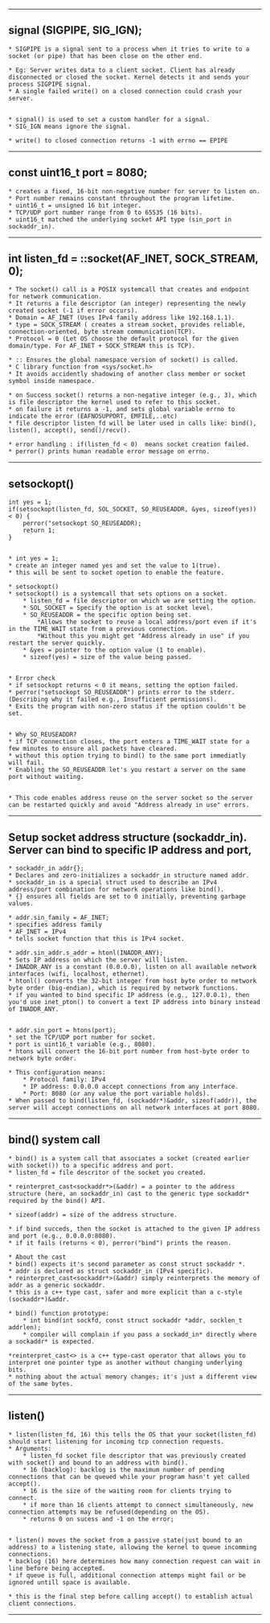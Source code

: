 

---------------------------------------------------------
##    signal (SIGPIPE, SIG_IGN);

	* SIGPIPE is a signal sent to a process when it tries to write to a socket (or pipe) that has been close on the other end.

	* Eg: Server writes data to a client socket. Client has already disconnected or closed the socket. Kernel detects it and sends your process SIGPIPE signal. 
	* A single failed write() on a closed connection could crash your server.


    * signal() is used to set a custom handler for a signal.
    * SIG_IGN means ignore the signal.

    * write() to closed connection returns -1 with errno == EPIPE 


----------------------------------------------------------   

##    const uint16_t port = 8080;

    * creates a fixed, 16-bit non-negative number for server to listen on.
    * Port number remains constant throughout the program lifetime.
    * uint16_t = unsigned 16 bit integer.
    * TCP/UDP port number range from 0 to 65535 (16 bits).
    * uint16_t matched the underlying socket API type (sin_port in sockaddr_in).
    
-------------------------------------------------------------

## int listen_fd = ::socket(AF_INET, SOCK_STREAM, 0);

    * The socket() call is a POSIX systemcall that creates and endpoint for network communication.
    * It returns a file descriptor (an integer) representing the newly created socket (-1 if error occurs).
    * Domain = AF_INET (Uses IPv4 family address like 192.168.1.1).
    * type = SOCK_STREAM ( creates a stream socket, provides reliable, connection-oriented, byte stream communication(TCP).
    * Protocol = 0 (Let OS choose the default protocol for the given domain/type. For AF_INET + SOCK_STREAM this is TCP).

    * :: Ensures the global namespace version of socket() is called.
    * C library function from <sys/socket.h>
    * It avoids accidently shadowing of another class member or socket symbol inside namespace.

    * on Success socket() returns a non-negative integer (e.g., 3), which is file descriptor the kernel used to refer to this socket.
    * on failure it returns a -1, and sets global variable errno to indicate the error (EAFNOSUPPORT, EMFILE,..etc)
    * file descriptor listen_fd will be later used in calls like: bind(), listen(), accept(), send()/recv().

    * error handling : if(listen_fd < 0)  means socket creation failed.
    * perror() prints human readable error message on errno.

------------------------------------------------------------------------

 
## setsockopt()

    int yes = 1;
    if(setsockopt(listen_fd, SOL_SOCKET, SO_REUSEADDR, &yes, sizeof(yes)) < 0) {
        perror("setsockopt SO_REUSEADDR);
        return 1;
    }


    * int yes = 1;
    * create an integer named yes and set the value to 1(true).
    * this will be sent to socket opetion to enable the feature.

    * setsockopt()
    * setsockopt() is a systemcall that sets options on a socket.
        * listen_fd = file descriptor on which we are setting the option.
        * SOL_SOCKET = Specify the option is at socket level.
        * SO_REUSEADDR = the specific option being set.
            *Allows the socket to reuse a local address/port even if it's in the TIME_WAIT state from a previous connection.
            *Without this you might get "Address already in use" if you restart the server quickly.
        * &yes = pointer to the option value (1 to enable).
        * sizeof(yes) = size of the value being passed.

    
    * Error check 
    * if setsockopt returns < 0 it means, setting the option failed.
    * perror("setsockopt SO_REUSEADDR") prints error to the stderr. (Describing why it failed e.g., Insufficient permissions).
    * Exits the program with non-zero status if the option couldn't be set.

    
    * Why SO_REUSEADDR?
    * if TCP connection closes, the port enters a TIME_WAIT state for a few minutes to ensure all packets have cleared.
    * without this option trying to bind() to the same port immediatly will fail.
    * Enabling the SO_REUSEADDR let's you restart a server on the same port without waiting.

    
    * This code enables address reuse on the server socket so the server can be restarted quickly and avoid "Address already in use" errors.

----------------------------------------------------------------------------------

## Setup socket address structure (sockaddr_in). Server can bind to specific IP address and port,

    * sockaddr_in addr{};
    * Declares and zero-initializes a sockaddr_in structure named addr.
    * sockaddr_in is a special struct used to describe an IPv4 address/port combination for network operations like bind().
    * {} ensures all fields are set to 0 initially, preventing garbage values.

    * addr.sin_family = AF_INET;
    * specifies address family 
    * AF_INET = IPv4
    * tells socket function that this is IPv4 socket.

    * addr.sin_addr.s_addr = htonl(INADDR_ANY);
    * Sets IP address on which the server will listen.
    * INADDR_ANY is a constant (0.0.0.0), listen on all available network interfaces (wifi, localhost, ethernet).
    * htonl() converts the 32-bit integer from host byte order to network byte order (big-endian), which is required by network functions.
    * if you wanted to bind specific IP address (e.g., 127.0.0.1), then you'd use inet_pton() to convert a text IP address into binary instead of INADDR_ANY.


    * addr.sin_port = htons(port);
    * set the TCP/UDP port number for socket.
    * port is uint16_t variable (e.g., 8080).
    * htons will convert the 16-bit port number from host-byte order to network byte order.

    * This configuration means: 
        * Protocol family: IPv4
        * IP address: 0.0.0.0 accept connections from any interface.
        * Port: 8080 (or any value the port variable holds).
    * When passed to bind(listen_fd, (sockaddr*)&addr, sizeof(addr)), the server will accept connections on all network interfaces at port 8080.

--------------------------------------------------------------------------------------------------


##   bind() system call

    * bind() is a system call that associates a socket (created earlier with socket()) to a specific address and port.
    * listen_fd = file descritor of the socket you created.
    
    * reinterpret_cast<sockaddr*>(&addr) = a pointer to the address structure (here, an sockaddr_in) cast to the generic type sockaddr* required by the bind() API.

    * sizeof(addr) = size of the address structure.

    * if bind succeds, then the socket is attached to the given IP address and port (e.g., 0.0.0.0:8080).
    * if it fails (returns < 0), perror("bind") prints the reason.

    * About the cast 
    * bind() expects it's second parameter as const struct sockaddr *.
    * addr is declared as struct sockaddr_in (IPv4 specific).
    * reinterpret_cast<sockaddr*>(&addr) simply reinterprets the memory of addr as a generic sockaddr.
    * this is a c++ type cast, safer and more explicit than a c-style (sockaddr*)&addr.

    * bind() function prototype:
        * int bind(int sockfd, const struct sockaddr *addr, socklen_t addrlen);
        * compiler will complain if you pass a sockadd_in* directly where a sockaddr* is expected.

    *reinterpret_cast<> is a c++ type-cast operator that allows you to interpret one pointer type as another without changing underlying bits.
    * nothing about the actual memory changes; it's just a different view of the same bytes.

----------------------------------------------------------------------------------------------------

## listen() 

    * listen(listen_fd, 16) this tells the OS that your socket(listen_fd) should start listening for incoming tcp connection requests.
    * Arguments:
        * listen_fd socket file descriptor that was previously created with socket() and bound to an address with bind().
        * 16 (backlog): backlog is the maximum number of pending connections that can be queued while your program hasn't yet called accept().
        * 16 is the size of the waiting room for clients trying to connect.
        * if more than 16 clients attempt to connect simultaneously, new connection attempts may be refused(depending on the OS).
        * returns 0 on sucess and -1 on the error;

    
    * listen() moves the socket from a passive state(just bound to an address) to a listening state, allowing the kernel to queue incomming connections.
    * backlog (16) here determines how many connection request can wait in line before being accepted.
    * if queue is full, additional connection attemps might fail or be ignored untill space is available.

    * this is the final step before calling accept() to establish actual client connections.

--------------------------------------------------------------------------------------------------------















 
